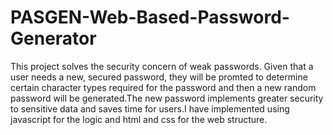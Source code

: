 # PASGEN-Web-Based-Password-Generator
  This project solves the security concern of weak passwords. Given that a user needs a new, secured password, they will be promted to determine certain character types required for the password and then a new random password will be generated.The new password implements greater security to sensitive data and saves time for users.I have implemented using javascript for the logic and html and css for the web structure.
